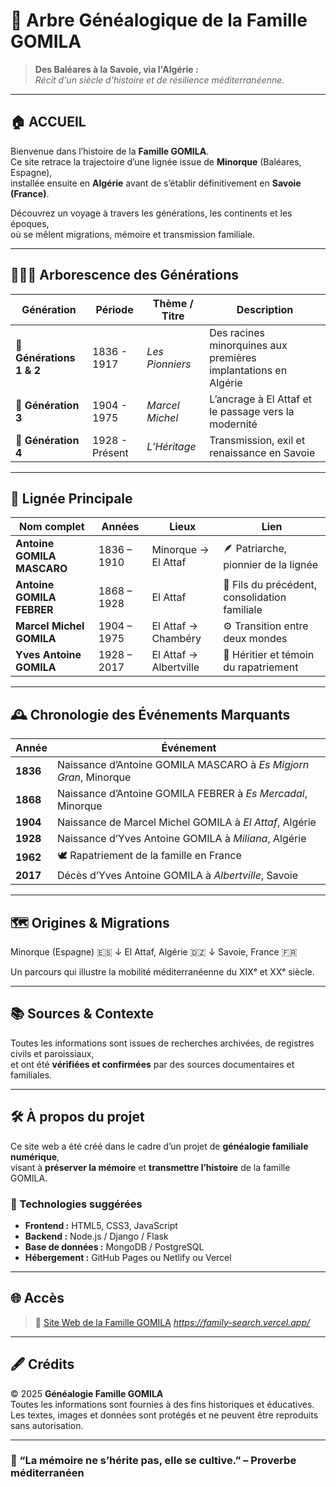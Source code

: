 # 🌳 Arbre Généalogique de la Famille **GOMILA**

> **Des Baléares à la Savoie, via l'Algérie :**  
> *Récit d'un siècle d'histoire et de résilience méditerranéenne.*

---

## 🏠 ACCUEIL

Bienvenue dans l’histoire de la **Famille GOMILA**.  
Ce site retrace la trajectoire d’une lignée issue de **Minorque** (Baléares, Espagne),  
installée ensuite en **Algérie** avant de s’établir définitivement en **Savoie (France)**.  

Découvrez un voyage à travers les générations, les continents et les époques,  
où se mêlent migrations, mémoire et transmission familiale.

---

## 👨‍👩‍👦 Arborescence des Générations

| Génération | Période | Thème / Titre | Description |
|-------------|----------|----------------|--------------|
| 🌿 **Générations 1 & 2** | 1836 - 1917 | *Les Pionniers* | Des racines minorquines aux premières implantations en Algérie |
| 🌾 **Génération 3** | 1904 - 1975 | *Marcel Michel* | L’ancrage à El Attaf et le passage vers la modernité |
| 🌻 **Génération 4** | 1928 - Présent | *L’Héritage* | Transmission, exil et renaissance en Savoie |

---

## 🧬 Lignée Principale

| Nom complet | Années | Lieux | Lien |
|--------------|--------|--------|------|
| **Antoine GOMILA MASCARO** | 1836 – 1910 | Minorque → El Attaf | 🪶 Patriarche, pionnier de la lignée |
| **Antoine GOMILA FEBRER** | 1868 – 1928 | El Attaf | 🌿 Fils du précédent, consolidation familiale |
| **Marcel Michel GOMILA** | 1904 – 1975 | El Attaf → Chambéry | ⚙️ Transition entre deux mondes |
| **Yves Antoine GOMILA** | 1928 – 2017 | El Attaf → Albertville | 🌄 Héritier et témoin du rapatriement |

---

## 🕰️ Chronologie des Événements Marquants

| Année | Événement |
|--------|------------|
| **1836** | Naissance d’Antoine GOMILA MASCARO à *Es Migjorn Gran*, Minorque |
| **1868** | Naissance d’Antoine GOMILA FEBRER à *Es Mercadal*, Minorque |
| **1904** | Naissance de Marcel Michel GOMILA à *El Attaf*, Algérie |
| **1928** | Naissance d’Yves Antoine GOMILA à *Miliana*, Algérie |
| **1962** | 🕊️ Rapatriement de la famille en France |
| **2017** | Décès d’Yves Antoine GOMILA à *Albertville*, Savoie |

---

## 🗺️ Origines & Migrations

Minorque (Espagne) 🇪🇸
↓
El Attaf, Algérie 🇩🇿
↓
Savoie, France 🇫🇷



Un parcours qui illustre la mobilité méditerranéenne du XIXᵉ et XXᵉ siècle.

---

## 📚 Sources & Contexte

Toutes les informations sont issues de recherches archivées, de registres civils et paroissiaux,  
et ont été **vérifiées et confirmées** par des sources documentaires et familiales.

---

## 🛠️ À propos du projet

Ce site web a été créé dans le cadre d’un projet de **généalogie familiale numérique**,  
visant à **préserver la mémoire** et **transmettre l’histoire** de la famille GOMILA.  

### 🧩 Technologies suggérées
- **Frontend :** HTML5, CSS3, JavaScript  
- **Backend :** Node.js / Django / Flask  
- **Base de données :** MongoDB / PostgreSQL  
- **Hébergement :** GitHub Pages ou Netlify ou Vercel  

---

## 🌐 Accès

> 🏡 [Site Web de la Famille GOMILA](#) *https://family-search.vercel.app/*  

---

## 🖋️ Crédits

© 2025 **Généalogie Famille GOMILA**  
Toutes les informations sont fournies à des fins historiques et éducatives.  
Les textes, images et données sont protégés et ne peuvent être reproduits sans autorisation.

---

### 💖 “La mémoire ne s’hérite pas, elle se cultive.” – Proverbe méditerranéen
